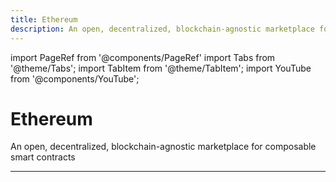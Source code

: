 ```yaml
---
title: Ethereum
description: An open, decentralized, blockchain-agnostic marketplace for composable smart contracts
---
```


import PageRef from '@components/PageRef'
import Tabs from '@theme/Tabs';
import TabItem from '@theme/TabItem';
import YouTube from '@components/YouTube';

# Ethereum

An open, decentralized, blockchain-agnostic marketplace for composable smart contracts

---

<PageRef url="../../learn/ethereum/welcome-to-ethereum" pageName="Learn Ethereum" />
